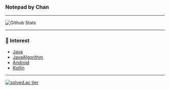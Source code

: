 ### Notepad by Chan

---
![Github Stats](https://github-readme-stats.vercel.app/api?username=oxix97&show_icons=true) <br>

---
### 🤔 Interest 

- [Java](https://github.com/oxix97/Java)
- [JavaAlgorithm](https://github.com/oxix97/Algorithm)
- [Android](https://github.com/oxix97/Android_Study)
- [Kotlin](https://github.com/oxix97/Kotlin)
---

[![solved.ac tier](http://mazassumnida.wtf/api/v2/generate_badge?boj={Chan})](https://solved.ac/{Chan})

